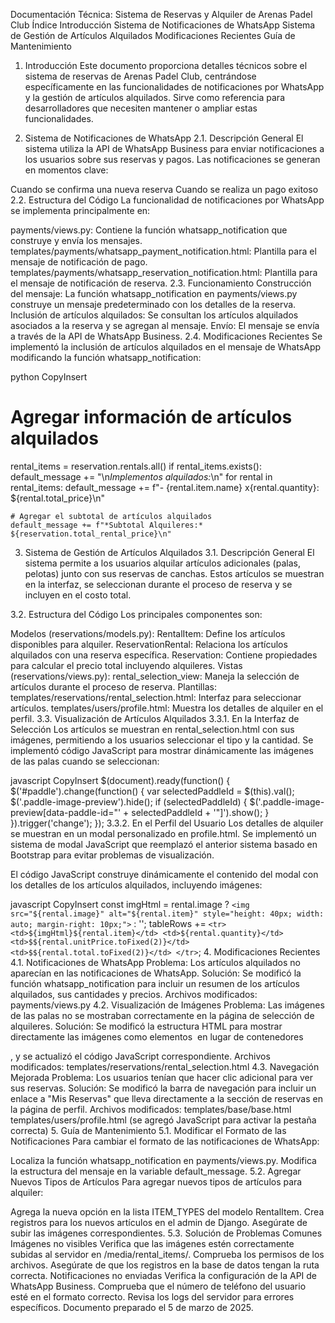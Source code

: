 Documentación Técnica: Sistema de Reservas y Alquiler de Arenas Padel Club
Índice
Introducción
Sistema de Notificaciones de WhatsApp
Sistema de Gestión de Artículos Alquilados
Modificaciones Recientes
Guía de Mantenimiento
1. Introducción
Este documento proporciona detalles técnicos sobre el sistema de reservas de Arenas Padel Club, centrándose específicamente en las funcionalidades de notificaciones por WhatsApp y la gestión de artículos alquilados. Sirve como referencia para desarrolladores que necesiten mantener o ampliar estas funcionalidades.

2. Sistema de Notificaciones de WhatsApp
2.1. Descripción General
El sistema utiliza la API de WhatsApp Business para enviar notificaciones a los usuarios sobre sus reservas y pagos. Las notificaciones se generan en momentos clave:

Cuando se confirma una nueva reserva
Cuando se realiza un pago exitoso
2.2. Estructura del Código
La funcionalidad de notificaciones por WhatsApp se implementa principalmente en:

payments/views.py: Contiene la función whatsapp_notification que construye y envía los mensajes.
templates/payments/whatsapp_payment_notification.html: Plantilla para el mensaje de notificación de pago.
templates/payments/whatsapp_reservation_notification.html: Plantilla para el mensaje de notificación de reserva.
2.3. Funcionamiento
Construcción del mensaje: La función whatsapp_notification en payments/views.py construye un mensaje predeterminado con los detalles de la reserva.
Inclusión de artículos alquilados: Se consultan los artículos alquilados asociados a la reserva y se agregan al mensaje.
Envío: El mensaje se envía a través de la API de WhatsApp Business.
2.4. Modificaciones Recientes
Se implementó la inclusión de artículos alquilados en el mensaje de WhatsApp modificando la función whatsapp_notification:

python
CopyInsert
# Agregar información de artículos alquilados
rental_items = reservation.rentals.all()
if rental_items.exists():
    default_message += "\n*Implementos alquilados:*\n"
    for rental in rental_items:
        default_message += f"- {rental.item.name} x{rental.quantity}: ${rental.total_price}\n"
    
    # Agregar el subtotal de artículos alquilados
    default_message += f"*Subtotal Alquileres:* ${reservation.total_rental_price}\n"
3. Sistema de Gestión de Artículos Alquilados
3.1. Descripción General
El sistema permite a los usuarios alquilar artículos adicionales (palas, pelotas) junto con sus reservas de canchas. Estos artículos se muestran en la interfaz, se seleccionan durante el proceso de reserva y se incluyen en el costo total.

3.2. Estructura del Código
Los principales componentes son:

Modelos (reservations/models.py):
RentalItem: Define los artículos disponibles para alquiler.
ReservationRental: Relaciona los artículos alquilados con una reserva específica.
Reservation: Contiene propiedades para calcular el precio total incluyendo alquileres.
Vistas (reservations/views.py):
rental_selection_view: Maneja la selección de artículos durante el proceso de reserva.
Plantillas:
templates/reservations/rental_selection.html: Interfaz para seleccionar artículos.
templates/users/profile.html: Muestra los detalles de alquiler en el perfil.
3.3. Visualización de Artículos Alquilados
3.3.1. En la Interfaz de Selección
Los artículos se muestran en rental_selection.html con sus imágenes, permitiendo a los usuarios seleccionar el tipo y la cantidad. Se implementó código JavaScript para mostrar dinámicamente las imágenes de las palas cuando se seleccionan:

javascript
CopyInsert
$(document).ready(function() {
    $('#paddle').change(function() {
        var selectedPaddleId = $(this).val();
        $('.paddle-image-preview').hide();
        if (selectedPaddleId) {
            $('.paddle-image-preview[data-paddle-id="' + selectedPaddleId + '"]').show();
        }
    }).trigger('change');
});
3.3.2. En el Perfil del Usuario
Los detalles de alquiler se muestran en un modal personalizado en profile.html. Se implementó un sistema de modal JavaScript que reemplazó el anterior sistema basado en Bootstrap para evitar problemas de visualización.

El código JavaScript construye dinámicamente el contenido del modal con los detalles de los artículos alquilados, incluyendo imágenes:

javascript
CopyInsert
const imgHtml = rental.image ? `<img src="${rental.image}" alt="${rental.item}" style="height: 40px; width: auto; margin-right: 10px;">` : '';
tableRows += `
    <tr>
        <td>${imgHtml}${rental.item}</td>
        <td>${rental.quantity}</td>
        <td>$${rental.unitPrice.toFixed(2)}</td>
        <td>$${rental.total.toFixed(2)}</td>
    </tr>
`;
4. Modificaciones Recientes
4.1. Notificaciones de WhatsApp
Problema: Los artículos alquilados no aparecían en las notificaciones de WhatsApp.
Solución: Se modificó la función whatsapp_notification para incluir un resumen de los artículos alquilados, sus cantidades y precios.
Archivos modificados: payments/views.py
4.2. Visualización de Imágenes
Problema: Las imágenes de las palas no se mostraban correctamente en la página de selección de alquileres.
Solución: Se modificó la estructura HTML para mostrar directamente las imágenes como elementos <img> en lugar de contenedores <div>, y se actualizó el código JavaScript correspondiente.
Archivos modificados: templates/reservations/rental_selection.html
4.3. Navegación Mejorada
Problema: Los usuarios tenían que hacer clic adicional para ver sus reservas.
Solución: Se modificó la barra de navegación para incluir un enlace a "Mis Reservas" que lleva directamente a la sección de reservas en la página de perfil.
Archivos modificados:
templates/base/base.html
templates/users/profile.html (se agregó JavaScript para activar la pestaña correcta)
5. Guía de Mantenimiento
5.1. Modificar el Formato de las Notificaciones
Para cambiar el formato de las notificaciones de WhatsApp:

Localiza la función whatsapp_notification en payments/views.py.
Modifica la estructura del mensaje en la variable default_message.
5.2. Agregar Nuevos Tipos de Artículos
Para agregar nuevos tipos de artículos para alquiler:

Agrega la nueva opción en la lista ITEM_TYPES del modelo RentalItem.
Crea registros para los nuevos artículos en el admin de Django.
Asegúrate de subir las imágenes correspondientes.
5.3. Solución de Problemas Comunes
Imágenes no visibles
Verifica que las imágenes estén correctamente subidas al servidor en /media/rental_items/.
Comprueba los permisos de los archivos.
Asegúrate de que los registros en la base de datos tengan la ruta correcta.
Notificaciones no enviadas
Verifica la configuración de la API de WhatsApp Business.
Comprueba que el número de teléfono del usuario esté en el formato correcto.
Revisa los logs del servidor para errores específicos.
Documento preparado el 5 de marzo de 2025.